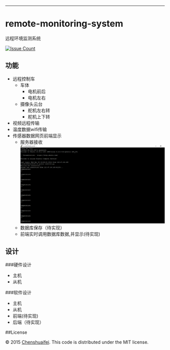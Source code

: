 

---

# remote-monitoring-system
远程环境监测系统

[![Issue Count](https://codeclimate.com/repos/5666e97318d0ce159e0003a2/badges/66ebb9f8794585b32de1/issue_count.svg)](https://codeclimate.com/repos/5666e97318d0ce159e0003a2/feed)

## **功能**

* 远程控制车
  * 车体 
     * 电机前后
     * 电机左右  
  * 摄像头云台
     * 舵机左右转
     * 舵机上下转
* 视频远程传输
* 温度数据wifi传输 
* 传感器数据网页前端显示 
  * 服务器接收![](up.png)
  * 数据库保存（待实现）
  * 前端实时调用数据库数据,并显示(待实现)  

## **设计** 

###硬件设计
* 主机
* 从机   

###软件设计 

* 主机
* 从机
* 前端(待实现)
* 后端（待实现）

##License

© 2015 [Chenshuaifei][mindthink]. This code is distributed under the MIT license.

[mindthink]: http://chenshuaifei.gotoip2.com/
